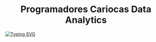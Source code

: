 <h1 align="center"> Programadores Cariocas Data Analytics </h1>
<a href="https://git.io/typing-svg"><img src="https://readme-typing-svg.demolab.com?font=Fira+Code&weight=600&size=23&pause=1000&color=27F72B&background=D247FF00&random=false&width=435&lines=Projeto+em+Python_Senac" alt="Typing SVG" /></a>

